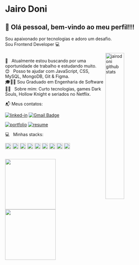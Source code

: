 # Jairo Doni

## 👋 Olá pessoal, bem-vindo ao meu perfil!!! 
Sou apaixonado por tecnologias e adoro um desafio.<br/>
Sou Frontend Developer :computer: 
<!-- <img src="https://visitor-badge.laobi.icu/badge?page_id=jairodoni.jairodoni" alt="visitors"> --> 

<!-- IMAGEM -->
<img
	src="https://media0.giphy.com/media/xUA7bdpLxQhsSQdyog/giphy.gif?cid=790b761182a0214b444e4d6d5293f7e5cc7f8586862209a4&rid=giphy.gif&ct=g" 
 alt="jairodoni github stats"
	width="35%"
	align="right"
/>

 <br/> 🤔 &nbsp; Atualmente estou buscando por uma oportunidade de trabalho e estudando muito.
 <br/> :blush: &nbsp; Posso te ajudar com JavaScript, CSS, MySQL, MongoDB, Git & Figma.
 <br/> 🎓👨‍🎓 Sou Graduado em Engenharia de Software
 <br/> 👨‍🚀 &nbsp; Sobre mim: Curto tecnologias, games Dark Souls, Hollow Knight e seriados no Netflix.
 <br/>

📬 Meus contatos:

[![linked-in](https://img.shields.io/badge/Linkedin_|_JairoDoni-0077B5?logo=LinkedIn&logoColor=white)](https://www.linkedin.com/in/jairodoni/)
 [![Gmail Badge](https://img.shields.io/badge/-jairo.doni97@gmail.com-c14438?logo=Gmail&logoColor=white&link=mailto:jairo.doni97@gmail.com)](mailto:jairo.doni97@gmail.com) 

[![portfolio](https://img.shields.io/badge/Portfolio-323330?logo=Google-chrome&logoColor=F7DF1E)](https://relic-seahorse-d4c.notion.site/Portfolio-Jairo-Doni-1469755892a0421fb23b5dd596de32f1)
[![resume](https://img.shields.io/badge/Resume-4285F4?logo=read-the-docs&logoColor=white)](https://drive.google.com/drive/folders/174tOuHsoRAFZyL8cwk_V9paXYP6xefBR?usp=sharing)

 
:computer: &nbsp; Minhas stacks: 
<div style="display: inline-block">
  <code><img height="20" src="https://img.shields.io/badge/JavaScript-222222?style=style=flat&&logo=javascript&logoColor=F7DF1E"></code>
  <code><img height="20" src="https://img.shields.io/badge/TypeScript-007ACC?style=flat&&logo=typescript&logoColor=white"></code>
  <code><img height="20" src="https://img.shields.io/badge/React-20232A?style=flat&&logo=react&logoColor=61DAFB"></code>
  <code><img height="20" src="https://img.shields.io/badge/React_Native-20232A?style=flat&logo=react&logoColor=61DAFB"></code>
  <code><img height="20" src="https://img.shields.io/badge/Node.js-43853D?style=flat&logo=node.js&logoColor=white"></code>
  <code><img height="20" src="https://img.shields.io/badge/-HTML5-E34F26?style=flat&logo=html5&logoColor=white"></code>
  <code><img height="20" src="https://img.shields.io/badge/CSS3-1572B6?style=flat&logo=css3&logoColor=white"></code>
  <code><img height="20" src="https://img.shields.io/badge/Sass-CC6699?style=flat&logo=sass&logoColor=white"></code>
  <code><img height="20" src="https://img.shields.io/badge/MySQL-00000F?style=flat&logo=mysql&logoColor=white"></code>
</div>

##

 <div>
    <a href="https://www.linkedin.com/in/jairodoni/">
        <img height="165em" src="https://github-readme-stats.vercel.app/api?username=jairodoni&theme=nightowl&show_icons=true&locale=pt-br&hide=issues&hide_rank=true"/>
    </a>
    <a href="https://www.linkedin.com/in/jairodoni/">
        <img height="165em" src="https://github-readme-stats.vercel.app/api/top-langs/?username=jairodoni&layout=compact&langs_count=7&theme=nightowl&locale=pt-br&hide=Lua&langs_count=5"/>
    </a>
 </div>
 
 

 
<!-- ![Snake animation](https://github.com/jairodoni/jairodoni/blob/output/github-contribution-grid-snake.svg) --> 
 

 <!-- <br/> :computer: &nbsp; Minha stack: ReactJS, Node.js, React Native & CSS. --> 
 <!-- ![Anurag's GitHub stats](https://github-readme-stats.vercel.app/api?username=jairodoni&theme=nightowl&show_icons=true&locale=pt-br&hide=issues)-->

 
 <!-- <br/> 💬 &nbsp; Entre em contato comigo: [![Linkedin Badge](https://img.shields.io/badge/-JairoDoni-blue?style=flat-square&logo=Linkedin&logoColor=white&link=https://www.linkedin.com/in/jairodoni/)](https://www.linkedin.com/in/jairodoni/) 
 | 
 [![Gmail Badge](https://img.shields.io/badge/-jairo.doni97@gmail.com-c14438?style=flat-square&logo=Gmail&logoColor=white&link=mailto:jairo.doni97@gmail.com)](mailto:jairo.doni97@gmail.com) -->
 
<!--  <img src="https://raw.githubusercontent.com/iampavangandhi/iampavangandhi/master/gifs/Hi.gif" width="30px">  -->
 
 
